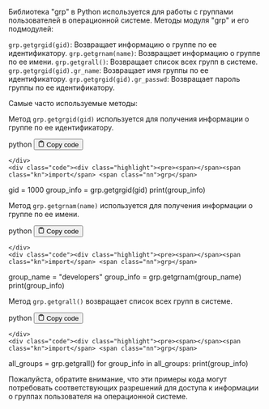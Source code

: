 <p>Библиотека "grp" в Python используется для работы с группами пользователей в операционной системе.
Методы модуля "grp" и его подмодулей:</p>
<p><code>grp.getgrgid(gid)</code>: Возвращает информацию о группе по ее идентификатору.
<code>grp.getgrnam(name)</code>: Возвращает информацию о группе по ее имени.
<code>grp.getgrall()</code>: Возвращает список всех групп в системе.
<code>grp.getgrgid(gid).gr_name</code>: Возвращает имя группы по ее идентификатору.
<code>grp.getgrgid(gid).gr_passwd</code>: Возвращает пароль группы по ее идентификатору.</p>
<p>Самые часто используемые методы:</p>
<p>Метод <code>grp.getgrgid(gid)</code> используется для получения информации о группе по ее идентификатору.</p>
<div class="code-element">
    <div class="lang-line">
        <text>python</text>
        <button class="copy-button"
        onclick="copyCode(this)">
    <svg stroke="currentColor"
         fill="none"
         stroke-width="2"
         viewBox="0 0 24 24"
         stroke-linecap="round"
         stroke-linejoin="round"
         class="h-4 w-4"
         height="1em"
         width="1em"
         xmlns="http://www.w3.org/2000/svg">
        <path d="M16 4h2a2 2 0 0 1 2 2v14a2 2 0 0 1-2 2H6a2 2 0 0 1-2-2V6a2 2 0 0 1 2-2h2"></path>
        <rect x="8" y="2" width="8" height="4" rx="1" ry="1"></rect>
    </svg>
    <text>Copy code</text>
</button>

    </div>
    <div class="code"><div class="highlight"><pre><span></span><span class="kn">import</span> <span class="nn">grp</span>

<span class="n">gid</span> <span class="o">=</span> <span class="mi">1000</span>
<span class="n">group_info</span> <span class="o">=</span> <span class="n">grp</span><span class="o">.</span><span class="n">getgrgid</span><span class="p">(</span><span class="n">gid</span><span class="p">)</span>
<span class="nb">print</span><span class="p">(</span><span class="n">group_info</span><span class="p">)</span>
</pre></div></div>
</div>

<p>Метод <code>grp.getgrnam(name)</code> используется для получения информации о группе по ее имени.</p>
<div class="code-element">
    <div class="lang-line">
        <text>python</text>
        <button class="copy-button"
        onclick="copyCode(this)">
    <svg stroke="currentColor"
         fill="none"
         stroke-width="2"
         viewBox="0 0 24 24"
         stroke-linecap="round"
         stroke-linejoin="round"
         class="h-4 w-4"
         height="1em"
         width="1em"
         xmlns="http://www.w3.org/2000/svg">
        <path d="M16 4h2a2 2 0 0 1 2 2v14a2 2 0 0 1-2 2H6a2 2 0 0 1-2-2V6a2 2 0 0 1 2-2h2"></path>
        <rect x="8" y="2" width="8" height="4" rx="1" ry="1"></rect>
    </svg>
    <text>Copy code</text>
</button>

    </div>
    <div class="code"><div class="highlight"><pre><span></span><span class="kn">import</span> <span class="nn">grp</span>

<span class="n">group_name</span> <span class="o">=</span> <span class="s2">&quot;developers&quot;</span>
<span class="n">group_info</span> <span class="o">=</span> <span class="n">grp</span><span class="o">.</span><span class="n">getgrnam</span><span class="p">(</span><span class="n">group_name</span><span class="p">)</span>
<span class="nb">print</span><span class="p">(</span><span class="n">group_info</span><span class="p">)</span>
</pre></div></div>
</div>

<p>Метод <code>grp.getgrall()</code> возвращает список всех групп в системе.</p>
<div class="code-element">
    <div class="lang-line">
        <text>python</text>
        <button class="copy-button"
        onclick="copyCode(this)">
    <svg stroke="currentColor"
         fill="none"
         stroke-width="2"
         viewBox="0 0 24 24"
         stroke-linecap="round"
         stroke-linejoin="round"
         class="h-4 w-4"
         height="1em"
         width="1em"
         xmlns="http://www.w3.org/2000/svg">
        <path d="M16 4h2a2 2 0 0 1 2 2v14a2 2 0 0 1-2 2H6a2 2 0 0 1-2-2V6a2 2 0 0 1 2-2h2"></path>
        <rect x="8" y="2" width="8" height="4" rx="1" ry="1"></rect>
    </svg>
    <text>Copy code</text>
</button>

    </div>
    <div class="code"><div class="highlight"><pre><span></span><span class="kn">import</span> <span class="nn">grp</span>

<span class="n">all_groups</span> <span class="o">=</span> <span class="n">grp</span><span class="o">.</span><span class="n">getgrall</span><span class="p">()</span>
<span class="k">for</span> <span class="n">group_info</span> <span class="ow">in</span> <span class="n">all_groups</span><span class="p">:</span>
    <span class="nb">print</span><span class="p">(</span><span class="n">group_info</span><span class="p">)</span>
</pre></div></div>
</div>

<p>Пожалуйста, обратите внимание, что эти примеры кода могут потребовать соответствующих разрешений для доступа к информации о группах пользователя на операционной системе.</p>